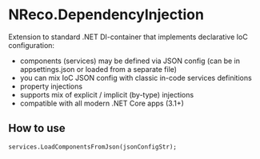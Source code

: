 # NReco.DependencyInjection
Extension to standard .NET DI-container that implements declarative IoC configuration:

* components (services) may be defined via JSON config (can be in appsettings.json or loaded from a separate file)
* you can mix IoC JSON config with classic in-code services definitions
* property injections
* supports mix of explicit / implicit (by-type) injections
* compatible with all modern .NET Core apps (3.1+)

## How to use

```
services.LoadComponentsFromJson(jsonConfigStr);
```